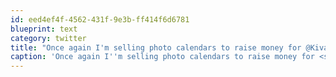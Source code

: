```yaml
---
id: eed4ef4f-4562-431f-9e3b-ff414f6d6781
blueprint: text
category: twitter
title: "Once again I'm selling photo calendars to raise money for @Kiva. Asking $10 each and I match your donation. (my own photography)"
caption: 'Once again I''m selling photo calendars to raise money for <span class="username username_linked">@<a href="https://twitter.com/Kiva" title="kiva.org">Kiva</a></span>. Asking $10 each and I match your donation. (my own photography)'
---
```

